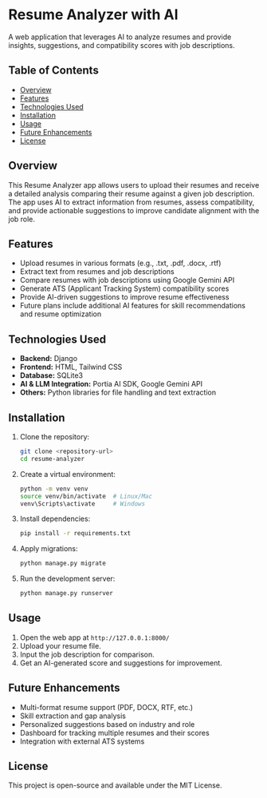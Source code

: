 # Resume Analyzer with AI

A web application that leverages AI to analyze resumes and provide insights, suggestions, and compatibility scores with job descriptions.

## Table of Contents

* [Overview](#overview)
* [Features](#features)
* [Technologies Used](#technologies-used)
* [Installation](#installation)
* [Usage](#usage)
* [Future Enhancements](#future-enhancements)
* [License](#license)

## Overview

This Resume Analyzer app allows users to upload their resumes and receive a detailed analysis comparing their resume against a given job description. The app uses AI to extract information from resumes, assess compatibility, and provide actionable suggestions to improve candidate alignment with the job role.

## Features

* Upload resumes in various formats (e.g., .txt, .pdf, .docx, .rtf)
* Extract text from resumes and job descriptions
* Compare resumes with job descriptions using Google Gemini API
* Generate ATS (Applicant Tracking System) compatibility scores
* Provide AI-driven suggestions to improve resume effectiveness
* Future plans include additional AI features for skill recommendations and resume optimization

## Technologies Used

* **Backend:** Django
* **Frontend:** HTML, Tailwind CSS
* **Database:** SQLite3
* **AI & LLM Integration:** Portia AI SDK, Google Gemini API
* **Others:** Python libraries for file handling and text extraction

## Installation

1. Clone the repository:

   ```bash
   git clone <repository-url>
   cd resume-analyzer
   ```
2. Create a virtual environment:

   ```bash
   python -m venv venv
   source venv/bin/activate  # Linux/Mac
   venv\Scripts\activate     # Windows
   ```
3. Install dependencies:

   ```bash
   pip install -r requirements.txt
   ```
4. Apply migrations:

   ```bash
   python manage.py migrate
   ```
5. Run the development server:

   ```bash
   python manage.py runserver
   ```

## Usage

1. Open the web app at `http://127.0.0.1:8000/`
2. Upload your resume file.
3. Input the job description for comparison.
4. Get an AI-generated score and suggestions for improvement.

## Future Enhancements

* Multi-format resume support (PDF, DOCX, RTF, etc.)
* Skill extraction and gap analysis
* Personalized suggestions based on industry and role
* Dashboard for tracking multiple resumes and their scores
* Integration with external ATS systems

## License

This project is open-source and available under the MIT License.
